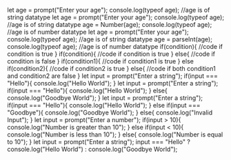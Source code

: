let age = prompt("Enter your age");
console.log(typeof age); //age is of string datatype
let age = prompt("Enter your age");
console.log(typeof age); //age is of string datatype
age = Number(age);
console.log(typeof age); //age is of number datatype
let age = prompt("Enter your age");
console.log(typeof age); //age is of string datatype
age = parseInt(age);
console.log(typeof age); //age is of number datatype
if(condition){
    //code if condition is true
}
if(condition){
    //code if condition is true
}
else{
    //code if condition is false
}
if(condition1){
    //code if condition1 is true
}
else if(condition2){
    //code if condition2 is true
}
else{
    //code if both condition1 and condition2 are false
}
let input = prompt("Enter a string");
if(input === "Hello"){
    console.log("Hello World");
}
let input = prompt("Enter a string");
if(input === "Hello"){
    console.log("Hello World");
}
else{
    console.log("Goodbye World");
}
let input = prompt("Enter a string");
if(input === "Hello"){
    console.log("Hello World");
}
else if(input === "Goodbye"){
    console.log("Goodbye World");
}
else{
    console.log("Invalid Input");
}
let input = prompt("Enter a number");
if(input > 10){
    console.log("Number is greater than 10");
}
else if(input < 10){
    console.log("Number is less than 10");
}
else{
    console.log("Number is equal to 10");
}
let input = prompt("Enter a string");
input === "Hello" ? console.log("Hello World") : console.log("Goodbye World");
